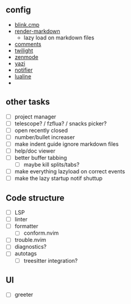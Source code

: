 ## config
- [blink.cmp](https://cmp.saghen.dev/configuration/general.html)
- [render-markdown](https://github.com/MeanderingProgrammer/render-markdown.nvim/wiki/Checkboxes)
    - lazy load on markdown files
- [comments](https://github.com/numToStr/Comment.nvim) 
- [twilight](https://github.com/folke/twilight.nvim) 
- [zenmode](https://github.com/folke/zen-mode.nvim) 
- [yazi](https://github.com/mikavilpas/yazi.nvim) 
- [notifier](https://github.com/folke/snacks.nvim/blob/main/docs/notifier.md) 
- [lualine]() 
- []() 

## other tasks
- [ ] project manager
- [ ] telescope? / fzflua? / snacks picker? 
- [ ] open recently closed
- [ ] number/bullet increaser
- [ ] make indent guide ignore markdown files 
- [ ] help/doc viewer  
- [ ] better buffer tabbing
  - [ ] maybe kill splits/tabs?
- [ ] make everything lazyload on correct events
- [ ] make the lazy startup notif shuttup

## Code structure
- [ ] LSP
- [ ] linter
- [ ] formatter
  - [ ] conform.nvim
- [ ] trouble.nvim
- [ ] diagnostics?
- [ ] autotags
  - [ ] treesitter integration?

## UI
- [ ] greeter

